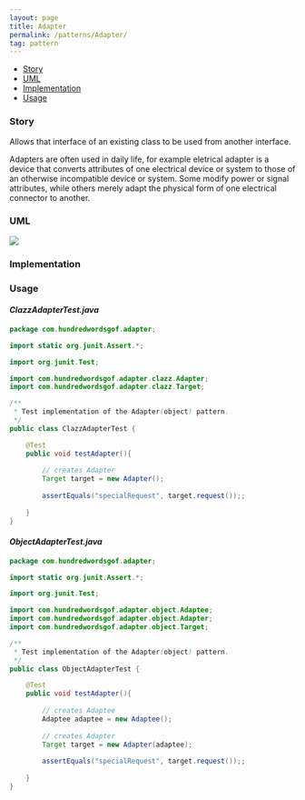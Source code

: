 ```yaml
---
layout: page
title: Adapter
permalink: /patterns/Adapter/
tag: pattern
---
```


* [Story](#Story)
* [UML](#UML)
* [Implementation](#Implementation)
* [Usage](#Usage)


###  <a id="Story"></a>Story 

Allows that interface of an existing class to be used from another interface.

Adapters are often used in daily life, for example eletrical adapter is a device that 
converts attributes of one electrical device or system to those of an otherwise incompatible device or system. 
Some modify power or signal attributes, while others merely adapt the physical form of one electrical connector to another.



###  <a id="UML"></a>UML 
[![]({{site.baseurl}}/assets/img/adapter.png)]({{site.baseurl}}/assets/img/adapter.png)

###  <a id="Implementation"></a>Implementation 

###  <a id="Usage"></a>Usage 

#### *ClazzAdapterTest.java* 
```java 
package com.hundredwordsgof.adapter;

import static org.junit.Assert.*;

import org.junit.Test;

import com.hundredwordsgof.adapter.clazz.Adapter;
import com.hundredwordsgof.adapter.clazz.Target;

/**
 * Test implementation of the Adapter(object) pattern.
 */
public class ClazzAdapterTest {

	@Test
	public void testAdapter(){
			
		// creates Adapter
		Target target = new Adapter();
		 
		assertEquals("specialRequest", target.request());;
		
	}	
}
```

#### *ObjectAdapterTest.java* 
```java 
package com.hundredwordsgof.adapter;

import static org.junit.Assert.*;

import org.junit.Test;

import com.hundredwordsgof.adapter.object.Adaptee;
import com.hundredwordsgof.adapter.object.Adapter;
import com.hundredwordsgof.adapter.object.Target;

/**
 * Test implementation of the Adapter(object) pattern.
 */
public class ObjectAdapterTest {

	@Test
	public void testAdapter(){
		
		// creates Adaptee 
		Adaptee adaptee = new Adaptee();
		
		// creates Adapter
		Target target = new Adapter(adaptee);
		 
		assertEquals("specialRequest", target.request());;
		
	}	
}
```

